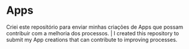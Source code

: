 # Apps
Criei este repositório para enviar minhas criações de Apps que possam contribuir com a melhoria dos processos. | I created this repository to submit my App creations that can contribute to improving processes.
